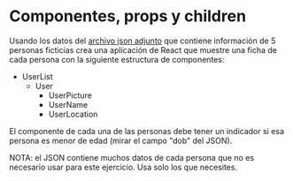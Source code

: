 # Componentes, props y children

Usando los datos del [archivo json adjunto](users.json) que contiene información de 5 personas ficticias crea una aplicación de React que muestre una ficha de cada persona con la siguiente estructura de componentes:

- UserList
  - User
    - UserPicture
    - UserName
    - UserLocation

El componente de cada una de las personas debe tener un indicador si esa persona es menor de edad (mirar el campo "dob" del JSON).

NOTA: el JSON contiene muchos datos de cada persona que no es necesario usar para este ejercicio. Usa solo los que necesites.
